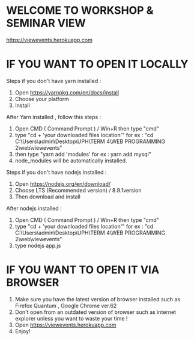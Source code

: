 WELCOME TO WORKSHOP & SEMINAR VIEW
=====================================

https://viewevents.herokuapp.com

IF YOU WANT TO OPEN IT LOCALLY
=====================================

Steps if you don't have yarn installed : 
1. Open https://yarnpkg.com/en/docs/install
2. Choose your platform
3. Install

After Yarn installed , follow this steps :
1. Open CMD ( Command Prompt ) /  Win+R then type "cmd"
2. type "cd + 'your downloaded files location'" for ex : "cd C:\Users\admin\Desktop\UPH\TERM 4\WEB PROGRAMMING 2\web\viewevents"
3. then type "yarn add 'modules' for ex : yarn add mysql"
4. node_modules will be automatically installed.

Steps if you don't have nodejs installed :
1. Open https://nodejs.org/en/download/
2. Choose LTS (Recommended version) / 8.9.1version
3. Then download and install

After nodejs installed :
1. Open CMD ( Command Prompt ) /  Win+R then type "cmd"
2. type "cd + 'your downloaded files location'" for ex : "cd C:\Users\admin\Desktop\UPH\TERM 4\WEB PROGRAMMING 2\web\viewevents"
3. type nodejs app.js


IF YOU WANT TO OPEN IT VIA BROWSER 
=====================================

1. Make sure you have the latest version of browser installed such as Firefox Quantum , Google Chrome ver.62
2. Don't open from an outdated version of browser such as internet explorer unless you want to waste your time !
3. Open https://viewevents.herokuapp.com 
4. Enjoy!